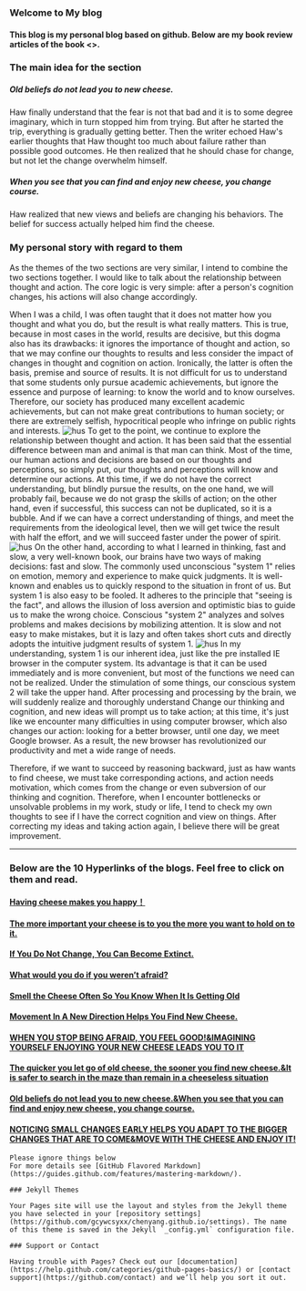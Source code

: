 ### Welcome to My blog

#### This blog is my personal blog based on github. Below are my book review articles of the book <<Who Moved My Cheese>>.

### The main idea for the section
##### Old beliefs do not lead you to new cheese.
Haw finally understand that the fear is not that bad and it is to some degree imaginary, which in turn stopped him from trying. But after he started the trip, everything is gradually getting better. Then the writer echoed Haw's earlier thoughts that Haw thought too much about failure rather than possible good outcomes. He then realized that he should chase for change, but not let the change overwhelm himself.
##### When you see that you can find and enjoy new cheese, you change course.
Haw realized that new views and beliefs are changing his behaviors. The belief for success actually helped him find the cheese.

### My personal story with regard to them
As the themes of the two sections are very similar, I intend to combine the two sections together. I would like to talk about the relationship between thought and action. The core logic is very simple: after a person's cognition changes, his actions will also change accordingly.

When I was a child, I was often taught that it does not matter how you thought and what you do, but the result is what really matters. This is true, because in most cases in the world, results are decisive, but this dogma also has its drawbacks: it ignores the importance of thought and action, so that we may confine our thoughts to results and less consider the impact of changes in thought and cognition on action. Ironically, the latter is often the basis, premise and source of results. It is not difficult for us to understand that some students only pursue academic achievements, but ignore the essence and purpose of learning: to know the world and to know ourselves. Therefore, our society has produced many excellent academic achievements, but can not make great contributions to human society; or there are extremely selfish, hypocritical people who infringe on public rights and interests.
![hus](
https://ss2.bdstatic.com/70cFvnSh_Q1YnxGkpoWK1HF6hhy/it/u=933782846,956015298&fm=26&gp=0.jpg)
To get to the point, we continue to explore the relationship between thought and action. It has been said that the essential difference between man and animal is that man can think. Most of the time, our human actions and decisions are based on our thoughts and perceptions, so simply put, our thoughts and perceptions will know and determine our actions. At this time, if we do not have the correct understanding, but blindly pursue the results, on the one hand, we will probably fail, because we do not grasp the skills of action; on the other hand, even if successful, this success can not be duplicated, so it is a bubble. And if we can have a correct understanding of things, and meet the requirements from the ideological level, then we will get twice the result with half the effort, and we will succeed faster under the power of spirit.
![hus](
https://tse3-mm.cn.bing.net/th/id/OIP.BAoO_N6VKn0ywybuZ9CkYwHaHa?w=163&h=180&c=7&o=5&dpr=1.82&pid=1.7)
On the other hand, according to what I learned in thinking, fast and slow, a very well-known book, our brains have two ways of making decisions: fast and slow. The commonly used unconscious "system 1" relies on emotion, memory and experience to make quick judgments. It is well-known and enables us to quickly respond to the situation in front of us. But system 1 is also easy to be fooled. It adheres to the principle that "seeing is the fact", and allows the illusion of loss aversion and optimistic bias to guide us to make the wrong choice. Conscious "system 2" analyzes and solves problems and makes decisions by mobilizing attention. It is slow and not easy to make mistakes, but it is lazy and often takes short cuts and directly adopts the intuitive judgment results of system 1.
![hus](
https://tse2-mm.cn.bing.net/th/id/OIP.FU7JF8p9SnKtjwHnxGSOTgHaCe?w=350&h=117&c=7&o=5&dpr=1.82&pid=1.7)
In my understanding, system 1 is our inherent idea, just like the pre installed IE browser in the computer system. Its advantage is that it can be used immediately and is more convenient, but most of the functions we need can not be realized. Under the stimulation of some things, our conscious system 2 will take the upper hand. After processing and processing by the brain, we will suddenly realize and thoroughly understand Change our thinking and cognition, and new ideas will prompt us to take action; at this time, it's just like we encounter many difficulties in using computer browser, which also changes our action: looking for a better browser, until one day, we meet Google browser. As a result, the new browser has revolutionized our productivity and met a wide range of needs.


Therefore, if we want to succeed by reasoning backward, just as haw wants to find cheese, we must take corresponding actions, and action needs motivation, which comes from the change or even subversion of our thinking and cognition. Therefore, when I encounter bottlenecks or unsolvable problems in my work, study or life, I tend to check my own thoughts to see if I have the correct cognition and view on things. After correcting my ideas and taking action again, I believe there will be great improvement.



---------------------------------------------------------------------------------------
### Below are the 10 Hyperlinks of the blogs. Feel free to click on them and read.
#### [Having cheese makes you happy！](https://gcywcsyxx.github.io/chenyang.github.io/blog1)
#### [The more important your cheese is to you the more you want to hold on to it.](https://gcywcsyxx.github.io/chenyang.github.io/blog2)
#### [If You Do Not Change, You Can Become Extinct.](https://gcywcsyxx.github.io/chenyang.github.io/blog3)
#### [What would you do if you weren’t afraid?](https://gcywcsyxx.github.io/chenyang.github.io/blog4)
#### [Smell the Cheese Often So You Know When It Is Getting Old](https://gcywcsyxx.github.io/chenyang.github.io/blog5)
#### [Movement In A New Direction Helps You Find New Cheese.](https://gcywcsyxx.github.io/chenyang.github.io/blog6)
#### [WHEN YOU STOP BEING AFRAID, YOU FEEL GOOD!&IMAGINING YOURSELF ENJOYING YOUR NEW CHEESE LEADS YOU TO IT](https://gcywcsyxx.github.io/chenyang.github.io/blog7)
#### [The quicker you let go of old cheese, the sooner you find new cheese.&It is safer to search in the maze than remain in a cheeseless situation](https://gcywcsyxx.github.io/chenyang.github.io/blog8)
#### [Old beliefs do not lead you to new cheese.&When you see that you can find and enjoy new cheese, you change course.](https://gcywcsyxx.github.io/chenyang.github.io/blog9)
#### [NOTICING SMALL CHANGES EARLY HELPS YOU ADAPT TO THE BIGGER CHANGES THAT ARE TO COME&MOVE WITH THE CHEESE AND ENJOY IT!](https://gcywcsyxx.github.io/chenyang.github.io/blog10)





```
Please ignore things below
For more details see [GitHub Flavored Markdown](https://guides.github.com/features/mastering-markdown/).

### Jekyll Themes

Your Pages site will use the layout and styles from the Jekyll theme you have selected in your [repository settings](https://github.com/gcywcsyxx/chenyang.github.io/settings). The name of this theme is saved in the Jekyll `_config.yml` configuration file.

### Support or Contact

Having trouble with Pages? Check out our [documentation](https://help.github.com/categories/github-pages-basics/) or [contact support](https://github.com/contact) and we’ll help you sort it out.
